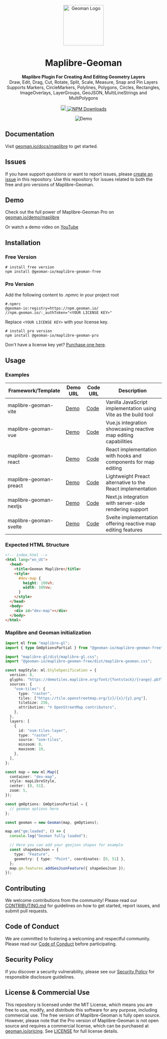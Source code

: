 <p align="center">
  <a href="https://geoman.io">
    <img width="130" alt="Geoman Logo" src="https://geoman-static.onrender.com/assets/logo_white_bg.svg" />
  </a>
</p>
<h1 align="center">
  Maplibre-Geoman
</h1>
<p align="center">
  <strong>Maplibre Plugin For Creating And Editing Geometry Layers</strong><br>
  Draw, Edit, Drag, Cut, Rotate, Split, Scale, Measure, Snap and Pin Layers<br>
  Supports Markers, CircleMarkers, Polylines, Polygons, Circles, Rectangles, ImageOverlays, LayerGroups, GeoJSON, MultiLineStrings and MultiPolygons
</p>
<p align="center">
  <a href="https://badge.fury.io/js/%40geoman-io%2Fmaplibre-geoman-free">
    <img src="https://badge.fury.io/js/%40geoman-io%2Fmaplibre-geoman-free.svg" alt="npm version" height="18">
  </a>
  <a href="https://www.npmjs.com/package/@geoman-io/maplibre-geoman-free">
    <img src="https://img.shields.io/npm/dt/@geoman-io/maplibre-geoman-free.svg" alt="NPM Downloads" />
  </a>
</p>

<p align="center">
    <img src="https://github.com/geoman-io/maplibre-geoman/raw/master/geoman-maplibre-demo.png" alt="Demo" />
</p>

## Documentation

Visit [geoman.io/docs/maplibre](https://www.geoman.io/docs/maplibre) to get started.

## Issues

If you have support questions or want to report issues, please [create an issue](https://github.com/geoman-io/maplibre-geoman/issues) in this repository. Use this repository for issues related to both the free and pro versions of Maplibre-Geoman.

## Demo

Check out the full power of Maplibre-Geoman Pro on [geoman.io/demo/maplibre](https://geoman.io/demo/maplibre)

Or watch a demo video on [YouTube](https://youtu.be/VX7A_rb2Pis)

## Installation

### Free Version

```shell
# install free version
npm install @geoman-io/maplibre-geoman-free
```

### Pro Version

Add the following content to .npmrc in your project root

```shell
#.npmrc
@geoman-io:registry=https://npm.geoman.io/
//npm.geoman.io/:_authToken="<YOUR LICENSE KEY>"
```

Replace `<YOUR LICENSE KEY>` with your license key.

```shell
# install pro version
npm install @geoman-io/maplibre-geoman-pro
```

Don't have a license key yet? [Purchase one here](https://geoman.io/pricing).

## Usage

### Examples

| Framework/Template     | Demo URL                                          | Code URL                                                                                         | Description                                                     |
| ---------------------- | ------------------------------------------------- | ------------------------------------------------------------------------------------------------ | --------------------------------------------------------------- |
| maplibre-geoman-vite   | [Demo](https://maplibre-geoman-vite.vercel.app)   | [Code](https://github.com/geoman-io/maplibre-geoman-examples/tree/master/maplibre-geoman-vite)   | Vanilla JavaScript implementation using Vite as the build tool  |
| maplibre-geoman-vue    | [Demo](https://maplibre-geoman-vue.vercel.app)    | [Code](https://github.com/geoman-io/maplibre-geoman-examples/tree/master/maplibre-geoman-vue)    | Vue.js integration showcasing reactive map editing capabilities |
| maplibre-geoman-react  | [Demo](https://maplibre-geoman-react.vercel.app)  | [Code](https://github.com/geoman-io/maplibre-geoman-examples/tree/master/maplibre-geoman-react)  | React implementation with hooks and components for map editing  |
| maplibre-geoman-preact | [Demo](https://maplibre-geoman-preact.vercel.app) | [Code](https://github.com/geoman-io/maplibre-geoman-examples/tree/master/maplibre-geoman-preact) | Lightweight Preact alternative to the React implementation      |
| maplibre-geoman-nextjs | [Demo](https://maplibre-geoman-nextjs.vercel.app) | [Code](https://github.com/geoman-io/maplibre-geoman-examples/tree/master/maplibre-geoman-nextjs) | Next.js integration with server-side rendering support          |
| maplibre-geoman-svelte | [Demo](https://maplibre-geoman-svelte.vercel.app) | [Code](https://github.com/geoman-io/maplibre-geoman-examples/tree/master/maplibre-geoman-svelte) | Svelte implementation offering reactive map editing features    |

### Expected HTML Structure

```html
<!-- index.html -->
<html lang="en_US">
  <head>
    <title>Geoman Maplibre</title>
    <style>
      #dev-map {
        height: 100vh;
        width: 100vw;
      }
    </style>
  </head>
  <body>
    <div id="dev-map"></div>
  </body>
</html>
```

### Maplibre and Geoman initialization

```typescript
import ml from "maplibre-gl";
import { type GmOptionsPartial } from "@geoman-io/maplibre-geoman-free";

import "maplibre-gl/dist/maplibre-gl.css";
import "@geoman-io/maplibre-geoman-free/dist/maplibre-geoman.css";

const mapStyle: ml.StyleSpecification = {
  version: 8,
  glyphs: "https://demotiles.maplibre.org/font/{fontstack}/{range}.pbf",
  sources: {
    "osm-tiles": {
      type: "raster",
      tiles: ["https://tile.openstreetmap.org/{z}/{x}/{y}.png"],
      tileSize: 256,
      attribution: "© OpenStreetMap contributors",
    },
  },
  layers: [
    {
      id: "osm-tiles-layer",
      type: "raster",
      source: "osm-tiles",
      minzoom: 0,
      maxzoom: 19,
    },
  ],
};

const map = new ml.Map({
  container: "dev-map",
  style: mapLibreStyle,
  center: [0, 51],
  zoom: 5,
});

const gmOptions: GmOptionsPartial = {
  // geoman options here
};

const geoman = new Geoman(map, gmOptions);

map.on("gm:loaded", () => {
  console.log("Geoman fully loaded");

  // Here you can add your geojson shapes for example
  const shapeGeoJson = {
    type: "Feature",
    geometry: { type: "Point", coordinates: [0, 51] },
  };
  map.gm.features.addGeoJsonFeature({ shapeGeoJson });
});
```

## Contributing

We welcome contributions from the community! Please read our [CONTRIBUTING.md](CONTRIBUTING.md) for guidelines on how to get started, report issues, and submit pull requests.

## Code of Conduct

We are committed to fostering a welcoming and respectful community. Please read our [Code of Conduct](CODE_OF_CONDUCT.md) before participating.

## Security Policy

If you discover a security vulnerability, please see our [Security Policy](SECURITY.md) for responsible disclosure guidelines.

## License & Commercial Use

This repository is licensed under the MIT License, which means you are free to use, modify, and distribute this software for any purpose, including commercial use. The free version of Maplibre-Geoman is fully open source. However, please note that the Pro version of Maplibre-Geoman is not open source and requires a commercial license, which can be purchased at [geoman.io/pricing](https://geoman.io/pricing). See [LICENSE](LICENSE) for full license details.

